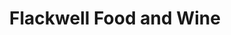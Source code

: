 ---
title: "Flackwell Food and Wine"
url: /flackwell-heath/flackwell-food-and-wine/
shop: Zeitungen
---